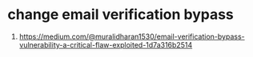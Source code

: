 
# change email verification bypass

1. https://medium.com/@muralidharan1530/email-verification-bypass-vulnerability-a-critical-flaw-exploited-1d7a316b2514
